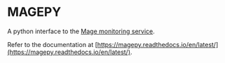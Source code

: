 MAGEPY
======

A python interface to the [Mage monitoring service](https://mage.stage2sec.io/).

Refer to the documentation at [https://magepy.readthedocs.io/en/latest/](https://magepy.readthedocs.io/en/latest/).
